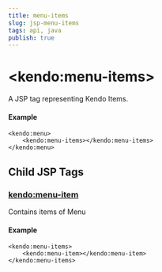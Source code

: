 ```yaml
---
title: menu-items
slug: jsp-menu-items
tags: api, java
publish: true
---
```


# \<kendo:menu-items\>
A JSP tag representing Kendo Items.

#### Example
    <kendo:menu>
        <kendo:menu-items></kendo:menu-items>
    </kendo:menu>


## Child JSP Tags

### [kendo:menu-item](/api/wrappers/jsp/menu/item)

Contains items of Menu

#### Example

    <kendo:menu-items>
        <kendo:menu-item></kendo:menu-item>
    </kendo:menu-items>
 
